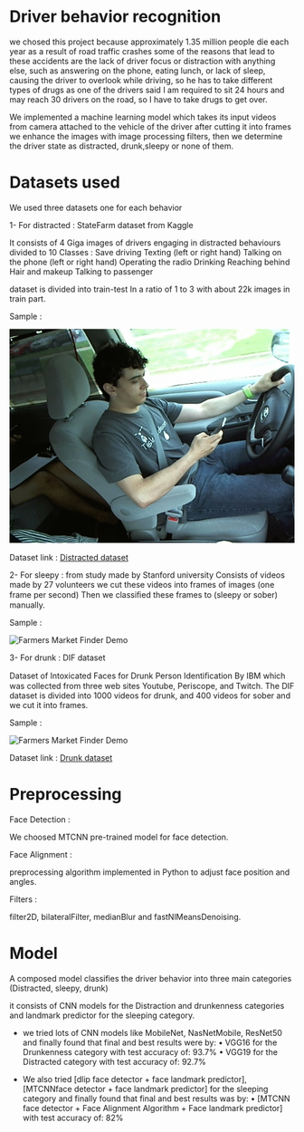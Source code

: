 # Driver behavior recognition
we chosed this project because approximately 1.35 million people die each year as a result of road traffic crashes some of the reasons that lead to these accidents are the lack of driver focus or distraction with anything else, such as answering on the phone, eating lunch, or lack of sleep, causing the driver to overlook while driving, so he has to take different types of drugs as one of the drivers said I am required to sit 24 hours and may reach 30 drivers on the road, so I have to take drugs to get over.

We implemented a machine learning model which takes its input videos from camera attached to the vehicle of the driver after cutting it into frames we enhance the images with image processing filters, then we determine the driver state as distracted, drunk,sleepy or none of them.

# Datasets used
We used three datasets one for each behavior

1- For distracted :  StateFarm dataset from Kaggle

It consists of 4 Giga images of drivers engaging in distracted behaviours divided to 10 Classes : 
Save driving
Texting (left or right hand)
Talking on the phone (left or right hand)
Operating the radio
Drinking
Reaching behind
Hair and makeup
Talking to passenger

dataset is divided into train-test In a ratio of 1 to 3 with about 22k images in train part.

Sample :

![Farmers Market Finder Demo](Distracted.gif)

Dataset link : [Distracted dataset](https://www.kaggle.com/c/state-farm-distracted-driver-detection/data) 

2- For sleepy :  from study made by Stanford university Consists of videos made by 27 volunteers we cut these videos into frames of images (one frame per second) Then we classiﬁed these frames to (sleepy or sober) manually.

Sample :

![Farmers Market Finder Demo](Sleepy.gif)

3- For drunk : DIF dataset

Dataset of Intoxicated Faces for Drunk Person Identiﬁcation By IBM which was collected from three web sites Youtube, Periscope, and Twitch.
The DIF dataset is divided into  1000 videos for drunk, and 400 videos for sober and we cut it into frames.

Sample :

![Farmers Market Finder Demo](Drunk.gif)

Dataset link : [Drunk dataset](https://github.com/vivekverma080698/vivekverma080698-Intoxication-Detection-using-PHOG-LPQ-Facial-Action-Units) 


# Preprocessing
Face Detection :

We choosed MTCNN pre-trained model for face detection.

Face Alignment :

preprocessing algorithm implemented in Python to adjust face position and angles.

Filters :

filter2D, bilateralFilter, medianBlur and fastNlMeansDenoising.


# Model

A composed model classifies the driver behavior into three main categories (Distracted, sleepy, drunk)

it consists of CNN models for the Distraction and drunkenness categories and landmark predictor for the sleeping category. 

-	we tried lots of CNN models like MobileNet, NasNetMobile, ResNet50
and finally found that final and best results were by:
•	VGG16 for the Drunkenness category with test accuracy of: 93.7%
•	VGG19 for the Distracted category with test accuracy of: 92.7%

-	We also tried [dlip face detector + face landmark predictor], [MTCNNface detector + face landmark predictor] for the sleeping category and finally found that final and best results was by:
•	[MTCNN face detector + Face Alignment Algorithm + Face landmark
predictor] with test accuracy of: 82%

